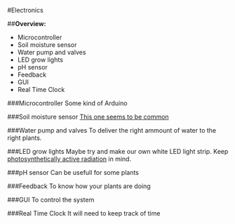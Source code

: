 #Electronics

##**Overview:**
 * Microcontroller
 * Soil moisture sensor
 * Water pump and valves
 * LED grow lights
 * pH sensor
 * Feedback
 * GUI
 * Real Time Clock

###Microcontroller
Some kind of Arduino

###Soil moisture sensor
[This one seems to be common](https://learn.sparkfun.com/tutorials/soil-moisture-sensor-hookup-guide?_ga=1.194403118.227000660.1460965868)

###Water pump and valves
To deliver the right ammount of water to the right plants.

###LED grow lights
Maybe try and make our own white LED light strip. Keep [photosynthetically active radiation](https://en.wikipedia.org/wiki/Photosynthetically_active_radiation) in mind.

###pH sensor
Can be usefull for some plants

###Feedback
To know how your plants are doing

###GUI
To control the system

###Real Time Clock
It will need to keep track of time
